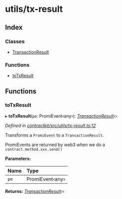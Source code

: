 # utils/tx-result

## Index

### Classes

* [TransactionResult]()

### Functions

* [toTxResult](_utils_tx_result_.md#totxresult)

## Functions

### toTxResult

▸ **toTxResult**\(`pe`: PromiEvent‹any›\): [_TransactionResult_]()_‹›_

_Defined in_ [_contractkit/src/utils/tx-result.ts:12_](https://github.com/celo-org/celo-monorepo/blob/master/packages/contractkit/src/utils/tx-result.ts#L12)

Transforms a `PromiEvent` to a `TransactionResult`.

PromiEvents are returned by web3 when we do a `contract.method.xxx.send()`

**Parameters:**

| Name | Type |
| :--- | :--- |
| `pe` | PromiEvent‹any› |

**Returns:** [_TransactionResult_]()_‹›_

